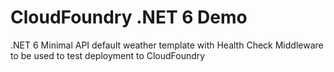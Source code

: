 # CloudFoundry .NET 6 Demo

.NET 6 Minimal API default weather template with Health Check Middleware to be used to test deployment to CloudFoundry
